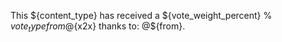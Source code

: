 This ${content_type} has received a ${vote_weight_percent} % ${vote_type} from @${x2x} thanks to: @${from}.
